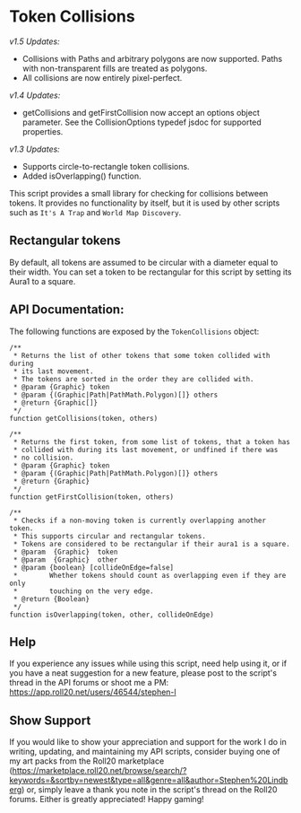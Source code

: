 # Token Collisions

_v1.5 Updates:_
* Collisions with Paths and arbitrary polygons are now supported. Paths with non-transparent fills are treated as polygons.
* All collisions are now entirely pixel-perfect.

_v1.4 Updates:_
* getCollisions and getFirstCollision now accept an options object parameter. See the CollisionOptions typedef jsdoc for supported properties.

_v1.3 Updates:_
* Supports circle-to-rectangle token collisions.
* Added isOverlapping() function.

This script provides a small library for checking for collisions between
tokens. It provides no functionality by itself, but it is used by other
scripts such as ```It's A Trap``` and ```World Map Discovery```.

## Rectangular tokens

By default, all tokens are assumed to be circular with a diameter equal to their
width. You can set a token to be rectangular for this script by setting its
Aura1 to a square.

## API Documentation:

The following functions are exposed by the ```TokenCollisions``` object:

```
/**
 * Returns the list of other tokens that some token collided with during
 * its last movement.
 * The tokens are sorted in the order they are collided with.
 * @param {Graphic} token
 * @param {(Graphic|Path|PathMath.Polygon)[]} others
 * @return {Graphic[]}
 */
function getCollisions(token, others)
```

```
/**
 * Returns the first token, from some list of tokens, that a token has
 * collided with during its last movement, or undfined if there was
 * no collision.
 * @param {Graphic} token
 * @param {(Graphic|Path|PathMath.Polygon)[]} others
 * @return {Graphic}
 */
function getFirstCollision(token, others)
```

```
/**
 * Checks if a non-moving token is currently overlapping another token.
 * This supports circular and rectangular tokens.
 * Tokens are considered to be rectangular if their aura1 is a square.
 * @param  {Graphic}  token
 * @param  {Graphic}  other
 * @param {boolean} [collideOnEdge=false]
 *        Whether tokens should count as overlapping even if they are only
 *        touching on the very edge.
 * @return {Boolean}
 */
function isOverlapping(token, other, collideOnEdge)
```

## Help

If you experience any issues while using this script,
need help using it, or if you have a neat suggestion for a new feature, please
post to the script's thread in the API forums or shoot me a PM:
https://app.roll20.net/users/46544/stephen-l

## Show Support

If you would like to show your appreciation and support for the work I do in writing,
updating, and maintaining my API scripts, consider buying one of my art packs from the Roll20 marketplace (https://marketplace.roll20.net/browse/search/?keywords=&sortby=newest&type=all&genre=all&author=Stephen%20Lindberg)
or, simply leave a thank you note in the script's thread on the Roll20 forums.
Either is greatly appreciated! Happy gaming!
